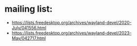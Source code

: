 # mailing list:
- https://lists.freedesktop.org/archives/wayland-devel/2020-July/041556.html
- https://lists.freedesktop.org/archives/wayland-devel/2023-May/042717.html
